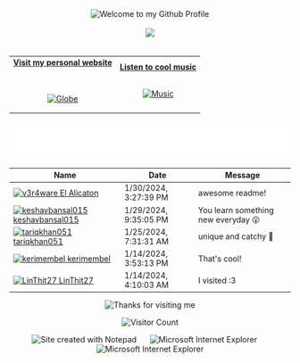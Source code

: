 <!-- "Hero" Header -->
<div align="center">
  <img src="https://github.com/BrunnerLivio/brunnerlivio/blob/master/images/welcome.png?raw=true" style="max-width: 100%;" alt="Welcome to my Github Profile" />
  <br />
  <br />
  <img height="500" src="https://i.gifer.com/7tGx.gif" />
  <br />
  <br />

</div>

<!-- Social -->
<table width="100%" align="center">
<tr>
<td align="center">
<a href="https://es.pornhub.com/">
<strong>Visit my personal website </strong>
<br />
<br />
<br />

<p>

<img alt="Globe" height="80" src="https://github.com/BrunnerLivio/brunnerlivio/blob/master/images/globe.gif?raw=true">
</a>
</p>

</td>


<td align="center">
<a href="https://www.youtube.com/watch?v=7nvTFh0ZdfY">
<strong>Listen to cool music</strong>
<br />
<br />


<p>
<img height="100" alt="Music" src="https://github.com/BrunnerLivio/brunnerlivio/raw/master/images/music.gif"> 
</a>
</p>

</td>
</tr>
</table>

<div align="center">
<a href="https://github.com/BrunnerLivio/brunnerlivio/issues/62#issuecomment-new"><img src="https://github.com/BrunnerLivio/brunnerlivio/raw/master/images/guestbook.svg"></a> 
</div>

<!-- Guestbook -->
| Name | Date | Message |
|---|---|---|
| <a href="https://github.com/Zalaya"><img width="40" src="https://avatars.githubusercontent.com/u/136749654?v=4?s=24&u=4185c87ed1cbe924300fdcd7561d09c692f998fb&v=4" alt="v3r4ware" /> El Alicaton</a> |1/30/2024, 3:27:39 PM|awesome readme!|
| <a href="https://github.com/keshavbansal015"><img width="24" src="https://avatars.githubusercontent.com/u/42906619?s=24&u=faac3599b394a73e47db291845447016b425d7ee&v=4" alt="keshavbansal015" /> keshavbansal015</a> |1/29/2024, 9:35:05 PM|You learn something new everyday 😮|
| <a href="https://github.com/tariqkhan051"><img width="24" src="https://avatars.githubusercontent.com/u/15242136?s=24&u=4c919d08e5fa330f55bf533dd1acfc27e25f8cb7&v=4" alt="tariqkhan051" /> tariqkhan051</a> |1/25/2024, 7:31:31 AM|unique and catchy 🤩|
| <a href="https://github.com/kerimembel"><img width="24" src="https://avatars.githubusercontent.com/u/35814055?s=24&u=9c7ff2c0617e471aa17bb3a822c6c823dac509fb&v=4" alt="kerimembel" /> kerimembel</a> |1/14/2024, 3:53:13 PM|That's cool!|
| <a href="https://github.com/LinThit27"><img width="24" src="https://avatars.githubusercontent.com/u/106507721?s=24&u=5c7265016424f1c8a0e3fa75e8f4832c8ad250de&v=4" alt="LinThit27" /> LinThit27</a> |1/14/2024, 4:10:03 AM|I visited :3|
<!-- /Guestbook -->

<!-- Footer -->

<div align="center">

<img height="120" alt="Thanks for visiting me" width="100%" src="https://raw.githubusercontent.com/BrunnerLivio/brunnerlivio/master/images/marquee.svg" />
<br />

![Visitor Count](https://profile-counter.glitch.me/brunnerlivio/count.svg)


<img src="https://raw.githubusercontent.com/BrunnerLivio/brunnerlivio/master/images/notepad.gif" alt="Site created with Notepad" height="30" />
<!-- "margin-right: whatever;" -->
<span>&nbsp;&nbsp;&nbsp;&nbsp;</span>  
<img src="https://raw.githubusercontent.com/BrunnerLivio/brunnerlivio/master/images/ie_logo.gif" alt="Microsoft Internet Explorer" />
<span>&nbsp;&nbsp;&nbsp;&nbsp;</span>  
<img src="https://raw.githubusercontent.com/BrunnerLivio/brunnerlivio/master/images/noframes.gif" alt="Microsoft Internet Explorer" />

</div>
